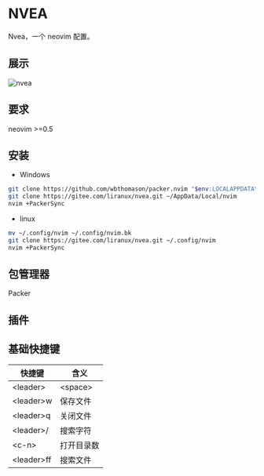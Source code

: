 # NVEA

Nvea，一个 neovim 配置。

## 展示

![nvea](https://gitee.com/liranux/pictures/raw/master/nvea/nvea.png)

## 要求

neovim >=0.5

## 安装

- Windows

```bash
git clone https://github.com/wbthomason/packer.nvim "$env:LOCALAPPDATA\nvim-data\site\pack\packer\opt\packer.nvim"
git clone https://gitee.com/liranux/nvea.git ~/AppData/Local/nvim
nvim +PackerSync
```

- linux

```bash
mv ~/.config/nvim ~/.config/nvim.bk
git clone https://gitee.com/liranux/nvea.git ~/.config/nvim
nvim +PackerSync
```

## 包管理器

Packer


## 插件


## 基础快捷键

| 快捷键 | 含义 |
| -- | -- |
| \<leader> | \<space> |
| \<leader>w | 保存文件 |
| \<leader>q | 关闭文件 |
| \<leader>/ | 搜索字符 |
| \<c-n> | 打开目录数 |
| \<leader>ff | 搜索文件 |
